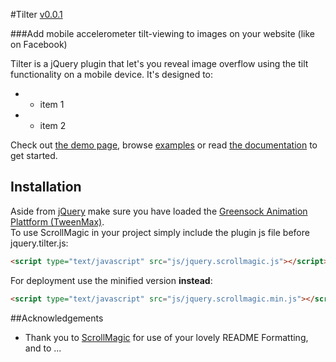 #Tilter <a href='#/master/CHANGELOG.md' class='version' title='Whats New?'>v0.0.1</a>

###Add mobile accelerometer tilt-viewing to images on your website (like on Facebook)

Tilter is a jQuery plugin that let's you reveal image overflow using the tilt functionality on a mobile device.
It's designed to:
* - item 1
* - item 2

Check out [the demo page](#), browse [examples](#) or read [the documentation](#) to get started.

## Installation
Aside from [jQuery](http://jquery.com/) make sure you have loaded the [Greensock Animation Plattform (TweenMax)](http://www.greensock.com/gsap-js/).  
To use ScrollMagic in your project simply include the plugin js file before jquery.tilter.js:
```html
<script type="text/javascript" src="js/jquery.scrollmagic.js"></script>
```

For deployment use the minified version __instead__:
```html
<script type="text/javascript" src="js/jquery.scrollmagic.min.js"></script>
```


##Acknowledgements
* Thank you to [ScrollMagic](https://github.com/janpaepke/ScrollMagic/blob/master/README.md) for use of your lovely README Formatting, and to ...

